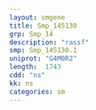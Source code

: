 ```yaml
---
layout: smgene
title: Smp_145130
grp: Smp_14
description: "rassf"
smp: Smp_145130.1
uniprot: "G4M0R2"
length:  1743
cdd: "ns"
kk: ns
categories: sm
---
```

